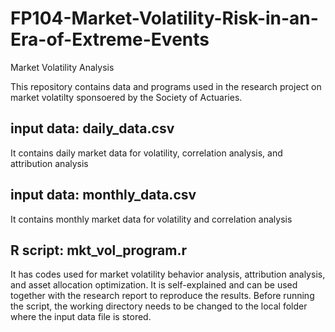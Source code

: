 # FP104-Market-Volatility-Risk-in-an-Era-of-Extreme-Events
Market Volatility Analysis

This repository contains data and programs used in the research project on market volatilty sponsoered by the Society of Actuaries.

## input data: daily_data.csv
It contains daily market data for volatility, correlation analysis, and attribution analysis

## input data: monthly_data.csv
It contains monthly market data for volatility and correlation analysis

## R script: mkt_vol_program.r
It has codes used for market volatility behavior analysis, attribution analysis, and asset allocation optimization.
It is self-explained and can be used together with the research report to reproduce the results.
Before running the script, the working directory needs to be changed to the local folder where the input data file is stored.
